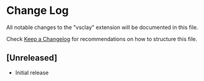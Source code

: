 # Change Log

All notable changes to the "vsclay" extension will be documented in this file.

Check [Keep a Changelog](http://keepachangelog.com/) for recommendations on how to structure this file.

## [Unreleased]

- Initial release